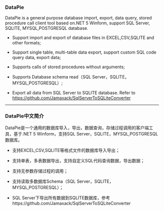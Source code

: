 
### DataPie 


DataPie is a general purpose database import, export, data query, stored procedure call client tool based on.NET 5 Winform, support SQL Server, SQLITE, MYSQL,POSTGRESQL database.

-  Support import and export of database files in EXCEL,CSV,SQLITE and other formats;

-  Support single table, multi-table data export, support custom SQL code query data, export data;
 
-  Supports calls of stored procedures without arguments;

-  Supports Database schema read（SQL Server，SQLITE，MYSQL,POSTGRESQL）;
 
-  Export all data from SQL Server to SQLITE database. Refer to https://github.com/Jamaxack/SqlServerToSQLiteConverter





---

### DataPie中文简介


DataPie是一个通用的数据库导入，导出，数据查询，存储过程调用的客户端工具，基于.NET 5 Winform，支持SQL Server，SQLITE，MYSQL,POSTGRESQL数据库。

-  支持EXCEL,CSV,SQLITE等格式文件的数据库导入导出；

-  支持单表，多表数据导出，支持自定义SQL代码查询数据，导出数据；

-  支持无参数存储过程的调用；

-  支持读取多数据库Schema（SQL Server，SQLITE，MYSQL,POSTGRESQL）；

- SQL Server下导出所有数据到SQLITE数据库，参考https://github.com/Jamaxack/SqlServerToSQLiteConverter

